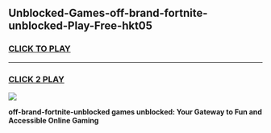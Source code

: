 
## Unblocked-Games-off-brand-fortnite-unblocked-Play-Free-hkt05
<h3>
<a href="https://premium76.site?title=off-brand-fortnite-unblocked&ref=23A">CLICK TO PLAY</a></h3>
<hr>

<h3>
<a href="https://premium76.site?title=off-brand-fortnite-unblocked&ref=23A">CLICK 2 PLAY</a>
  
</h3>

<a href="https://premium76.site?title=off-brand-fortnite-unblocked&ref=23A"><img src="https://clearcache.store/games.png"></a>


**off-brand-fortnite-unblocked games unblocked: Your Gateway to Fun and Accessible Online Gaming**
